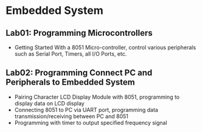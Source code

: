 # Embedded System

## Lab01: Programming Microcontrollers
- Getting Started With a 8051 Micro-controller, control various peripherals such as Serial Port, Timers, all I/O Ports, etc.

## Lab02: Programming Connect PC and Peripherals to Embedded System
- Pairing Character LCD Display Module with 8051, programming to display data on LCD display
- Connecting 8051 to PC via UART port, programming data transmission/receiving between PC and 8051
- Programming with timer to output specified frequency signal

